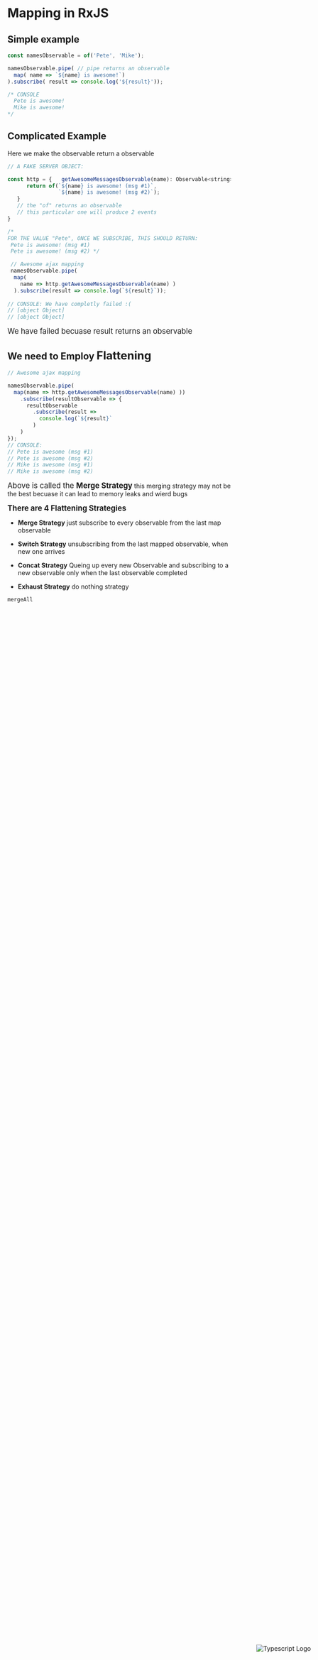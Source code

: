 <head>
 
  <link 
    href="https://fonts.googleapis.com/css?family=Fira+Mono:500&display=swap" 
    rel="stylesheet">
    <script src="https://code.jquery.com/jquery-3.5.1.min.js" integrity="sha256-9/aliU8dGd2tb6OSsuzixeV4y/faTqgFtohetphbbj0=" crossorigin="anonymous"></script>
<style>
  body ::selection {
  /*highlighting*/
  background: transparent;
  text-shadow: 
    1px  0px 1px ,
    0px  1px 1px ,
    -1px  0px 1px ,
    0px -1px 1px ,
    0px  1px black ,
    1px  0px black ,
    -1px  0px black ,
    0px -1px black ;
  text-outline: black;  
}
  #stack-container {
    position: fixed;
    height: 5em;
    display: flex;
    flex-direction: column-reverse;
    bottom:5vh;
    right: 5vw;
}
</style>
</head>    

<div id="stack-container">
<img src="https://rxjs.dev/assets/images/logos/Rx_Logo_S.png" alt="Typescript Logo">
</div>

# Mapping in RxJS 
## Simple example
```js
const namesObservable = of('Pete', 'Mike');

namesObservable.pipe( // pipe returns an observable
  map( name => `${name} is awesome!`)
).subscribe( result => console.log('${result}'));

/* CONSOLE
  Pete is awesome!
  Mike is awesome!
*/
```

## Complicated Example 
<span class="Yellow">Here we make the observable return a observable</span>

```js
// A FAKE SERVER OBJECT: 

const http = {   getAwesomeMessagesObservable(name): Observable<string> { 
      return of(`${name} is awesome! (msg #1)`, 
                `${name} is awesome! (msg #2)`);
   } 
   // the "of" returns an observable 
   // this particular one will produce 2 events
}

/*  
FOR THE VALUE "Pete", ONCE WE SUBSCRIBE, THIS SHOULD RETURN:
 Pete is awesome! (msg #1)
 Pete is awesome! (msg #2) */

 // Awesome ajax mapping
 namesObservable.pipe(   
  map( 
    name => http.getAwesomeMessagesObservable(name) )
  ).subscribe(result => console.log(`${result}`));
  
// CONSOLE: We have completly failed :(
// [object Object]
// [object Object]
```
<big class="FireBrick">We have failed becuase result returns an observable</big>

## We need to Employ <big class="Aqua">Flattening</big>
```js
// Awesome ajax mapping

namesObservable.pipe(   
  map(name => http.getAwesomeMessagesObservable(name) ))
    .subscribe(resultObservable => { 
      resultObservable
        .subscribe(result => 
          console.log(`${result}`
        ) 
    )
});
// CONSOLE:
// Pete is awesome (msg #1)
// Pete is awesome (msg #2)
// Mike is awesome (msg #1)
// Mike is awesome (msg #2)
```
<big class="SkyBlue">Above is called the <b class="red">Merge Strategy</b></big> this merging strategy may not be the best becuase it can lead to memory leaks and wierd bugs 

<big><b class="SteelBlue">There are 4 <span class="Aqua">Flattening Strategies</span></b></big>

- **Merge Strategy** just subscribe to every observable from the last map observable
  
- **Switch Strategy** unsubscribing from the last mapped observable, when new one arrives
  
- **Concat Strategy** Queing up every new Observable and subscribing to a new observable only when the last observable completed
  
- **Exhaust Strategy** do nothing strategy 

`mergeAll`